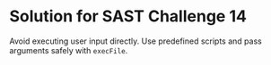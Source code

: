 # Solution for SAST Challenge 14

Avoid executing user input directly. Use predefined scripts and pass arguments safely with `execFile`.
